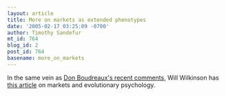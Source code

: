 ```yaml
---
layout: article
title: More on markets as extended phenotypes
date: '2005-02-17 03:25:09 -0700'
author: Timothy Sandefur
mt_id: 764
blog_id: 2
post_id: 764
basename: more_on_markets
---
```

In the same vein as <a href="http://www.pandasthumb.org/pt-archives/000814.html">Don Boudreaux's recent comments,</a> Will Wilkinson has <a href="http://www.cato.org/research/articles/wilkinson-050201.html">this article</a> on markets and evolutionary psychology.
